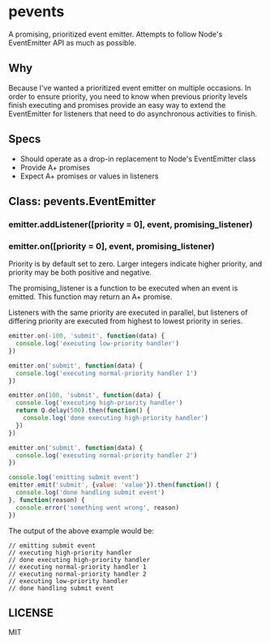 pevents
=======

A promising, prioritized event emitter. Attempts to follow Node's EventEmitter API as much as possible.

## Why

Because I've wanted a prioritized event emitter on multiple occasions. In order to ensure priority, you need to know when previous priority levels finish executing and promises provide an easy way to extend the EventEmitter for listeners that need to do asynchronous activities to finish.

## Specs

* Should operate as a drop-in replacement to Node's EventEmitter class
* Provide A+ promises
* Expect A+ promises or values in listeners

## Class: pevents.EventEmitter

### emitter.addListener([priority = 0], event, promising_listener)
### emitter.on([priority = 0], event, promising_listener)

Priority is by default set to zero. Larger integers indicate higher priority, and priority may be both positive and negative.

The promising_listener is a function to be executed when an event is emitted. This function may return an A+ promise.

Listeners with the same priority are executed in parallel, but listeners of differing priority are executed from highest to lowest priority in series.

```javascript
emitter.on(-100, 'submit', function(data) {
  console.log('executing low-priority handler')
})

emitter.on('submit', function(data) {
  console.log('executing normal-priority handler 1')
})

emitter.on(100, 'submit', function(data) {
  console.log('executing high-priority handler')
  return Q.delay(500).then(function() {
    console.log('done executing high-priority handler')
  })
})

emitter.on('submit', function(data) {
  console.log('executing normal-priority handler 2')
})

console.log('emitting submit event')
emitter.emit('submit', {value: 'value'}).then(function() {
  console.log('done handling submit event')
}, function(reason) {
  console.error('something went wrong', reason)
})
```

The output of the above example would be:

```
// emitting submit event
// executing high-priority handler
// done executing high-priority handler
// executing normal-priority handler 1
// executing normal-priority handler 2
// executing low-priority handler
// done handling submit event
```

## LICENSE

MIT
